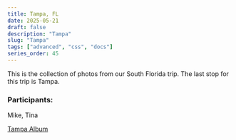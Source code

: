 ```yaml
---
title: Tampa, FL
date: 2025-05-21
draft: false
description: "Tampa"
slug: "Tampa"
tags: ["advanced", "css", "docs"]
series_order: 45
---
```


This is the collection of photos from our South Florida trip.
The last stop for this trip is Tampa. 


### Participants:
Mike, Tina

[Tampa Album](https://photos.app.goo.gl/byt3yh1F8YxSscGv7)